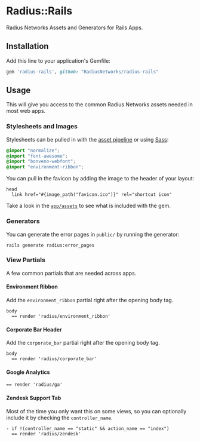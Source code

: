 # Radius::Rails

Radius Networks Assets and Generators for Rails Apps.

## Installation

Add this line to your application's Gemfile:

```ruby
gem 'radius-rails', github: "RadiusNetworks/radius-rails"

```

## Usage

This will give you access to the common Radius Networks assets needed in most web apps.

### Stylesheets and Images

Stylesheets can be pulled in with the [asset pipeline](http://guides.rubyonrails.org/asset_pipeline.html) or using [Sass](http://sass-lang.com/):

```scss
@import "normalize";
@import "font-awesome";
@import "bonveno-webfont";
@import "environment-ribbon";
```

You can pull in the favicon by adding the image to the header of your layout:

```slim
head
  link href="#{image_path("favicon.ico")}" rel="shortcut icon"
```

Take a look in the [`app/assets`](app/assets) to see what is included with the gem.

### Generators

You can generate the error pages in `public/` by running the generator:

```
rails generate radius:error_pages
```

### View Partials

A few common partials that are needed across apps.

#### Environment Ribbon

Add the `environment_ribbon` partial right after the opening body tag.

```slim
body
  == render 'radius/environment_ribbon'
```

#### Corporate Bar Header

Add the `corporate_bar` partial right after the opening body tag.

```slim
body
  == render 'radius/corporate_bar'
```

#### Google Analytics

```slim
== render 'radius/ga'
```

#### Zendesk Support Tab

Most of the time you only want this on some views, so you can optionally include it by checking the `controller_name`.

```slim
- if !(controller_name == "static" && action_name == "index")
  == render 'radius/zendesk'
```



